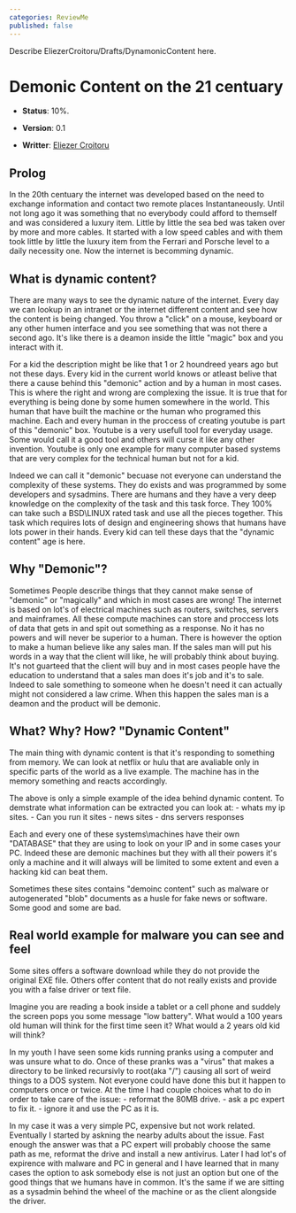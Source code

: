 ```yaml
---
categories: ReviewMe
published: false
---
```

Describe EliezerCroitoru/Drafts/DynamonicContent here.

# Demonic Content on the 21 centuary

  - **Status**: 10%.

  - **Version**: 0.1

  - **Writter**: [Eliezer
    Croitoru](/Eliezer%20Croitoru)

## Prolog

In the 20th centuary the internet was developed based on the need to
exchange information and contact two remote places Instantaneously.
Until not long ago it was something that no everybody could afford to
themself and was considered a luxury item. Little by little the sea bed
was taken over by more and more cables. It started with a low speed
cables and with them took little by little the luxury item from the
Ferrari and Porsche level to a daily necessity one. Now the internet is
becomming dynamic.

## What is dynamic content?

There are many ways to see the dynamic nature of the internet. Every day
we can lookup in an intranet or the internet different content and see
how the content is being changed. You throw a "click" on a mouse,
keyboard or any other humen interface and you see something that was not
there a second ago. It's like there is a deamon inside the little
"magic" box and you interact with it.

For a kid the description might be like that 1 or 2 houndreed years ago
but not these days. Every kid in the current world knows or atleast
belive that there a cause behind this "demonic" action and by a human in
most cases. This is where the right and wrong are complexing the issue.
It is true that for everything is being done by some humen somewhere in
the world. This human that have built the machine or the human who
programed this machine. Each and every human in the proccess of creating
youtube is part of this "demonic" box. Youtube is a very usefull tool
for everyday usage. Some would call it a good tool and others will curse
it like any other invention. Youtube is only one example for many
computer based systems that are very complex for the technical human but
not for a kid.

Indeed we can call it "demonic" becuase not everyone can understand the
complexity of these systems. They do exists and was programmed by some
developers and sysadmins. There are humans and they have a very deep
knowledge on the complexity of the task and this task force. They 100%
can take such a BSD\\LINUX rated task and use all the pieces together.
This task which requires lots of design and engineering shows that
humans have lots power in their hands. Every kid can tell these days
that the "dynamic content" age is here.

## Why "Demonic"?

Sometimes People describe things that they cannot make sense of
"demonic" or "magically" and which in most cases are wrong\! The
internet is based on lot's of electrical machines such as routers,
switches, servers and mainframes. All these compute machines can store
and proccess lots of data that gets in and spit out something as a
response. No it has no powers and will never be superior to a human.
There is however the option to make a human believe like any sales man.
If the sales man will put his words in a way that the client will like,
he will probably think about buying. It's not guarteed that the client
will buy and in most cases people have the education to understand that
a sales man does it's job and it's to sale. Indeed to sale something to
someone when he doesn't need it can actually might not considered a law
crime. When this happen the sales man is a deamon and the product will
be demonic.

## What? Why? How? "Dynamic Content"

The main thing with dynamic content is that it's responding to something
from memory. We can look at netflix or hulu that are avaliable only in
specific parts of the world as a live example. The machine has in the
memory something and reacts accordingly.

The above is only a simple example of the idea behind dynamic content.
To demstrate what information can be extracted you can look at: - whats
my ip sites. - Can you run it sites - news sites - dns servers responses

Each and every one of these systems\\machines have their own "DATABASE"
that they are using to look on your IP and in some cases your PC. Indeed
these are demonic machines but they with all their powers it's only a
machine and it will always will be limited to some extent and even a
hacking kid can beat them.

Sometimes these sites contains "demoinc content" such as malware or
autogenerated "blob" documents as a husle for fake news or software.
Some good and some are bad.

## Real world example for malware you can see and feel

Some sites offers a software download while they do not provide the
original EXE file. Others offer content that do not really exists and
provide you with a false driver or text file.

Imagine you are reading a book inside a tablet or a cell phone and
suddely the screen pops you some message "low battery". What would a 100
years old human will think for the first time seen it? What would a 2
years old kid will think?

In my youth I have seen some kids running pranks using a computer and
was unsure what to do. Once of these pranks was a "virus" that makes a
directory to be linked recursivly to root(aka "/") causing all sort of
weird things to a DOS system. Not everyone could have done this but it
happen to computers once or twice. At the time I had couple choices what
to do in order to take care of the issue: - reformat the 80MB drive. -
ask a pc expert to fix it. - ignore it and use the PC as it is.

In my case it was a very simple PC, expensive but not work related.
Eventually I started by askning the nearby adults about the issue. Fast
enough the answer was that a PC expert will probably choose the same
path as me, reformat the drive and install a new antivirus. Later I had
lot's of expirence with malware and PC in general and I have learned
that in many cases the option to ask somebody else is not just an option
but one of the good things that we humans have in common. It's the same
if we are sitting as a sysadmin behind the wheel of the machine or as
the client alongside the driver.
